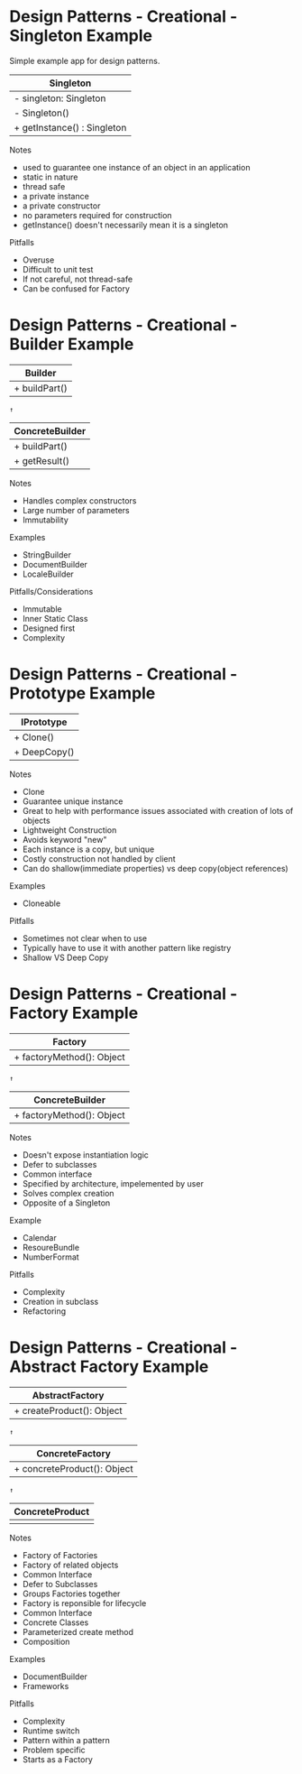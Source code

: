 # Design Patterns - Creational - Singleton Example

Simple example app for design patterns.

|          Singleton           |
| -----------------------------| 
| - singleton: Singleton       | 
| - Singleton()                | 
| + getInstance() : Singleton  |

Notes
* used to guarantee one instance of an object in an application
* static in nature
* thread safe
* a private instance
* a private constructor
* no parameters required for construction
* getInstance() doesn't necessarily mean it is a singleton

Pitfalls
* Overuse
* Difficult to unit test
* If not careful, not thread-safe
* Can be confused for Factory

# Design Patterns - Creational - Builder Example

|          Builder           |
| ---------------------------|
| + buildPart()              |
    ↑                
|      ConcreteBuilder       |
| ---------------------------|
| + buildPart()              |
| + getResult()              |

Notes
* Handles complex constructors
* Large number of parameters
* Immutability

Examples
* StringBuilder
* DocumentBuilder
* LocaleBuilder

Pitfalls/Considerations
* Immutable
* Inner Static Class
* Designed first
* Complexity

# Design Patterns - Creational - Prototype Example

|          IPrototype           |
| ------------------------------| 
| + Clone()                     | 
| + DeepCopy()                  | 

Notes
* Clone
* Guarantee unique instance
* Great to help with performance issues associated with creation of lots of objects
* Lightweight Construction  
* Avoids keyword "new"
* Each instance is a copy, but unique
* Costly construction not handled by client
* Can do shallow(immediate properties) vs deep copy(object references)

Examples 
* Cloneable

Pitfalls
* Sometimes not clear when to use
* Typically have to use it with another pattern like registry
* Shallow VS Deep Copy

# Design Patterns - Creational - Factory Example

|          Factory           |
| ---------------------------|
| + factoryMethod(): Object  |
    ↑                
|      ConcreteBuilder       |
| ---------------------------|
| + factoryMethod(): Object  |

Notes
* Doesn't expose instantiation logic
* Defer to subclasses
* Common interface
* Specified by architecture, impelemented by user
* Solves complex creation
* Opposite of a Singleton

Example
* Calendar
* ResoureBundle
* NumberFormat

Pitfalls
* Complexity
* Creation in subclass
* Refactoring

# Design Patterns - Creational - Abstract Factory Example

|          AbstractFactory   |
| ---------------------------|
| + createProduct(): Object  |
    ↑                
|      ConcreteFactory       |
| ---------------------------|
| + concreteProduct(): Object|
    ↑                
|      ConcreteProduct       |
| ---------------------------|
|                            |

Notes
* Factory of Factories
* Factory of related objects
* Common Interface
* Defer to Subclasses
* Groups Factories together
* Factory is reponsible for lifecycle
* Common Interface
* Concrete Classes
* Parameterized create method
* Composition

Examples
* DocumentBuilder
* Frameworks

Pitfalls
* Complexity
* Runtime switch
* Pattern within a pattern
* Problem specific
* Starts as a Factory





